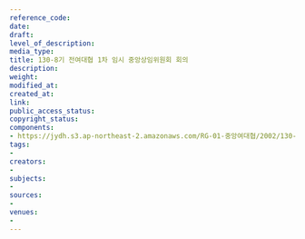 ```yaml
---
reference_code: 
date: 
draft: 
level_of_description: 
media_type: 
title: 130-8기 전여대협 1차 임시 중앙상임위원회 회의
description: 
weight: 
modified_at: 
created_at: 
link: 
public_access_status: 
copyright_status: 
components:
- https://jydh.s3.ap-northeast-2.amazonaws.com/RG-01-중앙여대협/2002/130-8기+전여대협+1차+임시+중앙상임위원회+회의.pdf
tags:
- 
creators:
- 
subjects:
- 
sources:
- 
venues:
- 
---
```

